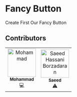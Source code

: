 # Fancy Button
Create First Our Fancy Button

## Contributors

<table> 
    <tr>
        <td align="center"><a href="#"><img
                src="https://avatars.githubusercontent.com/u/47541819?v=4" width="90px;"
                alt="Mohammad"/><br/><sub><b>Mohammad</b></sub></a><br/><a
                 title="Code">💻</a></td>
        <td align="center"><a href="#"><img
                src="https://avatars.githubusercontent.com/u/20496196?v=4" width="90px;"
                alt="Saeed Hassani Borzadaran"/><br/><sub><b>Saeed</b></sub></a><br/><a
                 title="Code">⚠</a></td>
    </tr>
</table>
